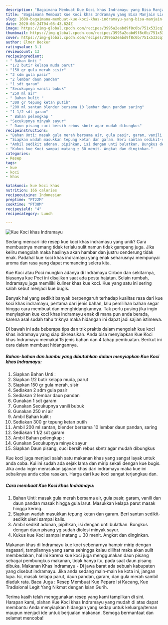 ```yaml
---
description: "Bagaimana Membuat Kue Koci khas Indramayu yang Bisa Manjain Lidah"
title: "Bagaimana Membuat Kue Koci khas Indramayu yang Bisa Manjain Lidah"
slug: 1600-bagaimana-membuat-kue-koci-khas-indramayu-yang-bisa-manjain-lidah
date: 2020-06-24T04:08:43.824Z
image: https://img-global.cpcdn.com/recipes/3995a2eabd9f8c0b/751x532cq70/kue-koci-khas-indramayu-foto-resep-utama.jpg
thumbnail: https://img-global.cpcdn.com/recipes/3995a2eabd9f8c0b/751x532cq70/kue-koci-khas-indramayu-foto-resep-utama.jpg
cover: https://img-global.cpcdn.com/recipes/3995a2eabd9f8c0b/751x532cq70/kue-koci-khas-indramayu-foto-resep-utama.jpg
author: Elmer Becker
ratingvalue: 3.1
reviewcount: 13
recipeingredient:
- " Bahan Unti "
- "1/2 butir kelapa muda parut"
- "150 gr gula merah sisir"
- "2 sdm gula pasir"
- "2 lembar daun pandan"
- "1 sdt garam"
- "Secukupnya vanili bubuk"
- "250 ml air"
- " Bahan kulit "
- "300 gr tepung ketan putih"
- "200 ml santan blender bersama 10 lembar daun pandan saring"
- "1 1/2 sdt garam"
- " Bahan pelengkap "
- "Secukupnya minyak sayur"
- " Daun pisang cuci bersih rebus sbntr agar mudah dibungkus"
recipeinstructions:
- "Bahan Unti: masak gula merah bersama air, gula pasir, garam, vanili dan daun pandan masak hingga gula larut. Masukkan kelapa parut masak hingga kering."
- "Siapkan wadah masukkan tepung ketan dan garam. Beri santan sedikit-sedikit uleni sampai kalis."
- "Ambil sedikit adonan, pipihkan, isi dengan unti bulatkan. Bungkus dengan daun pisang yg sudah diolesi minyak sayur."
- "Kukus kue Koci sampai matang ± 30 menit. Angkat dan dinginkan."
categories:
- Resep
tags:
- kue
- koci
- khas

katakunci: kue koci khas 
nutrition: 166 calories
recipecuisine: Indonesian
preptime: "PT22M"
cooktime: "PT38M"
recipeyield: "4"
recipecategory: Lunch

---
```



![Kue Koci khas Indramayu](https://img-global.cpcdn.com/recipes/3995a2eabd9f8c0b/751x532cq70/kue-koci-khas-indramayu-foto-resep-utama.jpg)

Sedang mencari ide resep kue koci khas indramayu yang unik? Cara membuatnya memang tidak terlalu sulit namun tidak gampang juga. Jika keliru mengolah maka hasilnya akan hambar dan justru cenderung tidak enak. Padahal kue koci khas indramayu yang enak seharusnya mempunyai aroma dan rasa yang dapat memancing selera kita.

Kue Koci atau Poci mungkin adanya di Indramayu Cirbon dan sekitarnya, biasanya kue Poci ini disajikan saat ada pesta hajatan. Selain rumbah, Indramayu juga memiliki kuliner khas kue koci. Kue yang satu ini sering salah sebut menjadi kue bugis.

Banyak hal yang sedikit banyak berpengaruh terhadap kualitas rasa dari kue koci khas indramayu, pertama dari jenis bahan, lalu pemilihan bahan segar hingga cara membuat dan menghidangkannya. Tak perlu pusing jika ingin menyiapkan kue koci khas indramayu enak di mana pun anda berada, karena asal sudah tahu triknya maka hidangan ini dapat jadi sajian istimewa.


Di bawah ini ada beberapa tips dan trik praktis dalam mengolah kue koci khas indramayu yang siap dikreasikan. Anda bisa menyiapkan Kue Koci khas Indramayu memakai 15 jenis bahan dan 4 tahap pembuatan. Berikut ini cara dalam membuat hidangannya.

<!--inarticleads1-->

##### Bahan-bahan dan bumbu yang dibutuhkan dalam menyiapkan Kue Koci khas Indramayu:

1. Siapkan  Bahan Unti :
1. Siapkan 1/2 butir kelapa muda, parut
1. Siapkan 150 gr gula merah, sisir
1. Sediakan 2 sdm gula pasir
1. Sediakan 2 lembar daun pandan
1. Gunakan 1 sdt garam
1. Gunakan Secukupnya vanili bubuk
1. Gunakan 250 ml air
1. Ambil  Bahan kulit :
1. Sediakan 300 gr tepung ketan putih
1. Ambil 200 ml santan, blender bersama 10 lembar daun pandan, saring
1. Sediakan 1 1/2 sdt garam
1. Ambil  Bahan pelengkap :
1. Gunakan Secukupnya minyak sayur
1. Siapkan  Daun pisang, cuci bersih rebus sbntr agar mudah dibungkus


Kue koci juga menjadi salah satu makanan khas yang sangat layak untuk anda coba. Kui ini sudah ada sejak lama dan mirip sekali dengan kue bugis. Jika anda ingin merasakan jajanan khas dari indramayu maka kue ini sebaiknya anda coba rasakan. Harga dari kue koci sangat terjangkau dan. 

<!--inarticleads2-->

##### Cara membuat Kue Koci khas Indramayu:

1. Bahan Unti: masak gula merah bersama air, gula pasir, garam, vanili dan daun pandan masak hingga gula larut. Masukkan kelapa parut masak hingga kering.
1. Siapkan wadah masukkan tepung ketan dan garam. Beri santan sedikit-sedikit uleni sampai kalis.
1. Ambil sedikit adonan, pipihkan, isi dengan unti bulatkan. Bungkus dengan daun pisang yg sudah diolesi minyak sayur.
1. Kukus kue Koci sampai matang ± 30 menit. Angkat dan dinginkan.


Makanan khas di Indramayu kue koci sebenarnya hampir mirip dengan nagasari, tampilannya yang sama sehingga kalau dilihat maka akan sulit membedakan, hal ini karena kue koci juga menggunakan daun pisang sebagai pembungkus makanan, tidak hanya itu, pada saat daun pisang dibuka. Makanan Khas Indramayu - Di jawa barat ada sebuah kabupaten yang disebut indramayu. Jika anda sedang main-main ke kota ini, jangan lupa. Isi, masak kelapa parut, daun pandan, garam, dan gula merah sambil diaduk rata. Baca Juga : Resep Membuat Kue Pepare Isi Kacang, Kue Tradisional Legit Yang Nikmat dengan Isian Gurih. 

Terima kasih telah menggunakan resep yang kami tampilkan di sini. Harapan kami, olahan Kue Koci khas Indramayu yang mudah di atas dapat membantu Anda menyiapkan hidangan yang sedap untuk keluarga/teman maupun menjadi ide untuk berjualan makanan. Semoga bermanfaat dan selamat mencoba!
